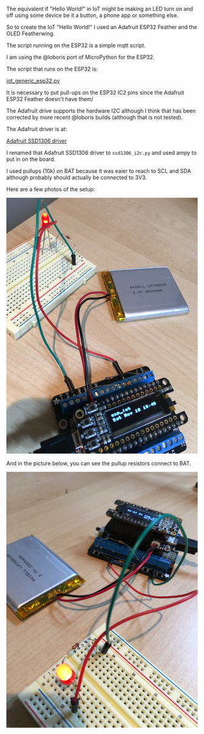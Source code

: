 The equivalent if "Hello World!" in IoT might be making an LED turn on and off using some device be it a button, a phone app or something else.

So to create the IoT "Hello World!" I used an Adafruit ESP32 Feather and the OLED Featherwing.

The script running on the ESP32 is a simple mqtt script.

I am using the @loboris port of MicroPython for the ESP32.

The script that runs on the ESP32 is: 

[iot_generic_esp32.py](https://github.com/slzatz/esp8266/blob/master/iot_generic_esp32.py)

It is necessary to put pull-ups on the ESP32 IC2 pins since the Adafruit ESP32 Feather doesn't have them/

The Adafruit drive supports the hardware I2C although I think that has been corrected by more recent @loboris builds (although that is not tested).

The Adafruit driver is at:

[Adafruit SSD1306 driver](https://github.com/adafruit/micropython-adafruit-ssd1306/blob/master/ssd1306.py)

I renamed that Adafruit SSD1306 driver to `ssd1306_i2c.py` and used ampy to put in on the board. 

I used pullups (10k) on BAT because it was eaier to reach to SCL and SDA although probably should actually be connected to 3V3.

Here are a few photos of the setup: 

![iot photo #1](img/iot_hello_world_1.jpeg)

And in the picture below, you can see the pullup resistors connect to BAT.

![iot photo #2](img/iot_hello_world_2.jpeg)




